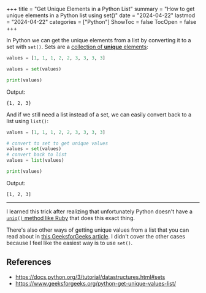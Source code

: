 +++
title = "Get Unique Elements in a Python List"
summary = "How to get unique elements in a Python list using set()"
date = "2024-04-22"
lastmod = "2024-04-22"
categories = ["Python"]
ShowToc = false
TocOpen = false
+++

In Python we can get the unique elements from a list by converting it to a set with `set()`. Sets are a [collection of **unique** elements](https://docs.python.org/3/tutorial/datastructures.html#sets):

```python
values = [1, 1, 1, 2, 2, 3, 3, 3, 3]

values = set(values)

print(values)
```

Output:

```
{1, 2, 3}
```

And if we still need a list instead of a set, we can easily convert back to a list using `list()`:

```python
values = [1, 1, 1, 2, 2, 3, 3, 3, 3]

# convert to set to get unique values
values = set(values)
# convert back to list
values = list(values)

print(values)
```

Output:

```
[1, 2, 3]
```

---

I learned this trick after realizing that unfortunately Python doesn't have a [`uniq()` method like Ruby](https://apidock.com/ruby/Array/uniq) that does this exact thing.

There's also other ways of getting unique values from a list that you can read about in [this GeeksforGeeks article](https://www.geeksforgeeks.org/python-get-unique-values-list/). I didn't cover the other cases because I feel like the easiest way is to use `set()`.

## References
- https://docs.python.org/3/tutorial/datastructures.html#sets
- https://www.geeksforgeeks.org/python-get-unique-values-list/
